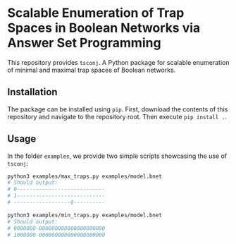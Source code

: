 # Scalable Enumeration of Trap Spaces in Boolean Networks via Answer Set Programming

This repository provides `tsconj`. A Python package for scalable enumeration of minimal and maximal trap spaces of Boolean networks.

## Installation

The package can be installed using `pip`. First, download the contents of this repository and navigate to the repository root. Then execute `pip install .`.

## Usage

In the folder `examples`, we provide two simple scripts showcasing the use of `tsconj`:

```bash
python3 examples/max_traps.py examples/model.bnet
# Should output:
# 0----------------------------
# 1----------------------------
# ------------------0----------

python3 examples/min_traps.py examples/model.bnet 
# Should output:
# 0000000-000000000000000000000
# 1000000-000000000000000000000
```